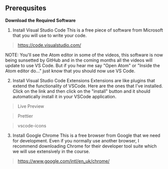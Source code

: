 ## Prerequsites

**Download the Required Software**

1. Install Visual Studio Code
   This is a free piece of software from Microsoft that you will use to write your code.

> https://code.visualstudio.com/

NOTE: You'll see the Atom editor in some of the videos, this software is now being sunsetted by GitHub and in the coming months all the videos will update to use VS Code. But if you hear me say "Open Atom" or "Inside the Atom editor do..." just know that you should now use VS Code.

2. Install Visual Studio Code Extensions
   Extensions are like plugins that extend the functionality of VSCode. Here are the ones that I've installed. Click on the link and then click on the "install" button and it should automatically install it in your VSCode application.

> Live Preview

> Prettier

> vscode-icons

3. Install Google Chrome
   This is a free browser from Google that we need for development. Even if you normally use another browser, I recommend downloading Chrome for their developer tool suite which we will use extensively in the course.

> https://www.google.com/intl/en_uk/chrome/
